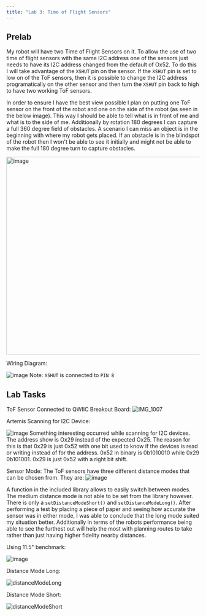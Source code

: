 ```yaml
---
title: "Lab 3: Time of Flight Sensors"
---
```


## Prelab

My robot will have two Time of Flight Sensors on it. To allow the use of two time of flight sensors with the same I2C address one of the sensors just needs to have its I2C address changed from the default of Ox52. To do this I will take advantage of the `XSHUT` pin on the sensor. If the `XSHUT` pin is set to low on of the ToF sensors, then it is possible to change the I2C address programatically on the other sensor and then turn the `XSHUT` pin back to high to have two working ToF sensors.

In order to ensure I have the best view possible I plan on putting one ToF sensor on the front of the robot and one on the side of the robot (as seen in the below image). This way I should be able to tell what is in front of me and what is to the side of me. Additionally by rotation 180 degrees I can capture a full 360 degree field of obstacles. A scenario I can miss an object is in the beginning with where my robot gets placed. If an obstacle is in the blindspot of the robot then I won't be able to see it initially and might not be able to make the full 180 degree turn to capture obstacles.

<img width="515" alt="image" src="https://user-images.githubusercontent.com/123790450/219848689-880f7746-33de-4246-abc5-9a311a87238b.png">

Wiring Diagram:

![image](https://user-images.githubusercontent.com/123790450/219849323-3d00c0a3-a3c9-45fd-9bfc-aea1e813e9e7.png)
Note: `XSHUT` is connected to `PIN 8`


## Lab Tasks

ToF Sensor Connected to QWIIC Breakout Board:
![IMG_1007](https://user-images.githubusercontent.com/123790450/219849507-41d61cb9-59ab-4d6d-ab12-1914e69c0c50.jpg)

Artemis Scanning for I2C Device:

![image](https://user-images.githubusercontent.com/123790450/219849611-c7c522bd-9918-4017-9ac8-4b94a4bf77ba.png)
Something interesting occurred while scanning for I2C devices. The address show is Ox29 instead of the expected Ox25. The reason for this is that 0x29 is just 0x52 with one bit used to know if the devices is read or writing instead of for the address. 0x52 in binary is 0b1010010 while 0x29 0b101001. 0x29 is just 0x52 with a right bit shift.

Sensor Mode:
The ToF sensors have three different distance modes that can be chosen from. They are:
![image](https://user-images.githubusercontent.com/123790450/219849870-7929639e-1f39-45f3-ac8c-040232382499.png)

A function in the included library allows to easily switch between modes. The medium distance mode is not able to be set from the library however. There is only a `setDistanceModeShort()` and `setDistanceModeLong()`. After performing a test by placing a piece of paper and seeing how accurate the sensor was in either mode, I was able to conclude that the long mode suited my situation better. Additionally in terms of the robots performance being able to see the furthest out will help the most with planning routes to take rather than just having higher fidelity nearby distances.

Using 11.5" benchmark:

![image](https://user-images.githubusercontent.com/123790450/219849972-ff945a06-76f8-47b4-8cf2-db638537452b.png)

Distance Mode Long:

![distanceModeLong](https://user-images.githubusercontent.com/123790450/219849984-6591ce80-b2c2-4cb7-b912-ed027df44211.png)

Distance Mode Short:

![distanceModeShort](https://user-images.githubusercontent.com/123790450/219849987-8206030b-b8b8-4687-b769-8242588e42b1.png)

